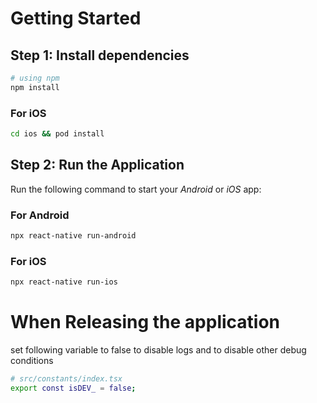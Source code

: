 # Getting Started

## Step 1: Install dependencies

```bash
# using npm
npm install
```

### For iOS

```bash
cd ios && pod install
```

## Step 2: Run the Application

Run the following command to start your _Android_ or _iOS_ app:

### For Android

```bash
npx react-native run-android
```

### For iOS

```bash
npx react-native run-ios
```

# When Releasing the application

set following variable to false to disable logs and to disable other debug conditions

```bash
# src/constants/index.tsx
export const isDEV_ = false;
```